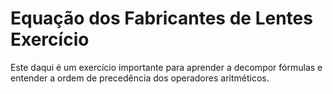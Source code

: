 # Equação dos Fabricantes de Lentes Exercício

Este daqui é um exercício importante para aprender a decompor fórmulas e entender a ordem de precedência dos operadores aritméticos.
